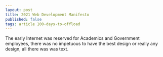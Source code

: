 ```yaml
---
layout: post
title: 2021 Web Development Manifesto
published: false
tags: article 100-days-to-offload
---
```



The early Internet was reserved for Academics and Government employees, there
was no impetuous to have the best design or really any design, all there was
was text.
